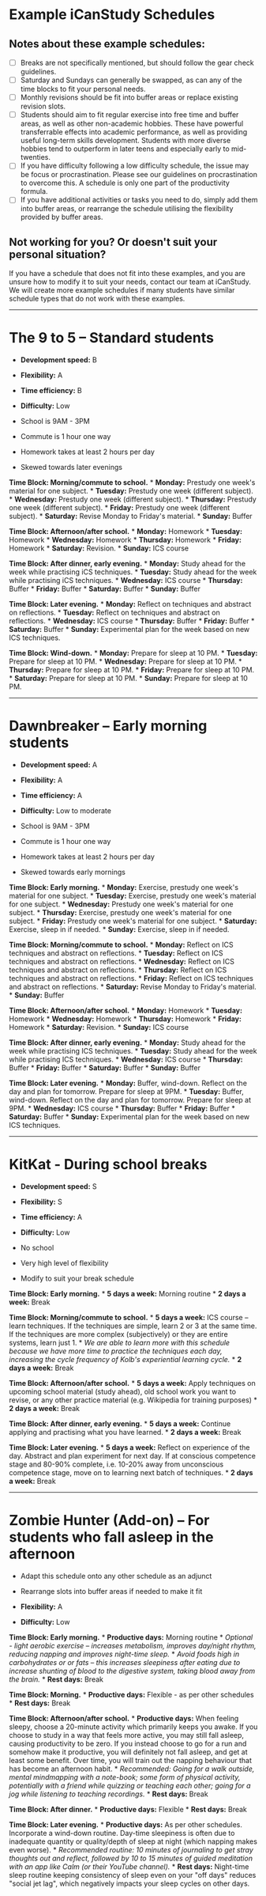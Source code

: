 # Example iCanStudy Schedules

## Notes about these example schedules:

*   [ ] Breaks are not specifically mentioned, but should follow the gear check guidelines.
*   [ ] Saturday and Sundays can generally be swapped, as can any of the time blocks to fit your personal needs.
*   [ ] Monthly revisions should be fit into buffer areas or replace existing revision slots.
*   [ ] Students should aim to fit regular exercise into free time and buffer areas, as well as other non-academic hobbies. These have powerful transferrable effects into academic performance, as well as providing useful long-term skills development. Students with more diverse hobbies tend to outperform in later teens and especially early to mid-twenties.
*   [ ] If you have difficulty following a low difficulty schedule, the issue may be focus or procrastination. Please see our guidelines on procrastination to overcome this. A schedule is only one part of the productivity formula.
*   [ ] If you have additional activities or tasks you need to do, simply add them into buffer areas, or rearrange the schedule utilising the flexibility provided by buffer areas.

## Not working for you? Or doesn't suit your personal situation?

If you have a schedule that does not fit into these examples, and you are unsure how to modify it to suit your needs, contact our team at iCanStudy. We will create more example schedules if many students have similar schedule types that do not work with these examples.

---

# The 9 to 5 – Standard students

*   **Development speed:** B
*   **Flexibility:** A
*   **Time efficiency:** B
*   **Difficulty:** Low

*   School is 9AM - 3PM
*   Commute is 1 hour one way
*   Homework takes at least 2 hours per day
*   Skewed towards later evenings

**Time Block: Morning/commute to school.**
    *   **Monday:** Prestudy one week's material for one subject.
    *   **Tuesday:** Prestudy one week (different subject).
    *   **Wednesday:** Prestudy one week (different subject).
    *   **Thursday:** Prestudy one week (different subject).
    *   **Friday:** Prestudy one week (different subject).
    *   **Saturday:** Revise Monday to Friday's material.
    *   **Sunday:** Buffer

**Time Block: Afternoon/after school.**
    *   **Monday:** Homework
    *   **Tuesday:** Homework
    *   **Wednesday:** Homework
    *   **Thursday:** Homework
    *   **Friday:** Homework
    *   **Saturday:** Revision.
    *   **Sunday:** ICS course

**Time Block: After dinner, early evening.**
    *   **Monday:** Study ahead for the week while practising iCS techniques.
    *   **Tuesday:** Study ahead for the week while practising iCS techniques.
    *   **Wednesday:** ICS course
    *   **Thursday:** Buffer
    *   **Friday:** Buffer
    *   **Saturday:** Buffer
    *   **Sunday:** Buffer

**Time Block: Later evening.**
    *   **Monday:** Reflect on techniques and abstract on reflections.
    *   **Tuesday:** Reflect on techniques and abstract on reflections.
    *   **Wednesday:** ICS course
    *   **Thursday:** Buffer
    *   **Friday:** Buffer
    *   **Saturday:** Buffer
    *   **Sunday:** Experimental plan for the week based on new ICS techniques.

**Time Block: Wind-down.**
    *   **Monday:** Prepare for sleep at 10 PM.
    *   **Tuesday:** Prepare for sleep at 10 PM.
    *   **Wednesday:** Prepare for sleep at 10 PM.
    *   **Thursday:** Prepare for sleep at 10 PM.
    *   **Friday:** Prepare for sleep at 10 PM.
    *   **Saturday:** Prepare for sleep at 10 PM.
    *   **Sunday:** Prepare for sleep at 10 PM.

---

# Dawnbreaker – Early morning students

*   **Development speed:** A
*   **Flexibility:** A
*   **Time efficiency:** A
*   **Difficulty:** Low to moderate

*   School is 9AM - 3PM
*   Commute is 1 hour one way
*   Homework takes at least 2 hours per day
*   Skewed towards early mornings

**Time Block: Early morning.**
    *   **Monday:** Exercise, prestudy one week's material for one subject.
    *   **Tuesday:** Exercise, prestudy one week's material for one subject.
    *   **Wednesday:** Prestudy one week's material for one subject.
    *   **Thursday:** Exercise, prestudy one week's material for one subject.
    *   **Friday:** Prestudy one week's material for one subject.
    *   **Saturday:** Exercise, sleep in if needed.
    *   **Sunday:** Exercise, sleep in if needed.

**Time Block: Morning/commute to school.**
    *   **Monday:** Reflect on ICS techniques and abstract on reflections.
    *   **Tuesday:** Reflect on ICS techniques and abstract on reflections.
    *   **Wednesday:** Reflect on ICS techniques and abstract on reflections.
    *   **Thursday:** Reflect on ICS techniques and abstract on reflections.
    *   **Friday:** Reflect on ICS techniques and abstract on reflections.
    *   **Saturday:** Revise Monday to Friday's material.
    *   **Sunday:** Buffer

**Time Block: Afternoon/after school.**
    *   **Monday:** Homework
    *   **Tuesday:** Homework
    *   **Wednesday:** Homework
    *   **Thursday:** Homework
    *   **Friday:** Homework
    *   **Saturday:** Revision.
    *   **Sunday:** ICS course

**Time Block: After dinner, early evening.**
    *   **Monday:** Study ahead for the week while practising ICS techniques.
    *   **Tuesday:** Study ahead for the week while practising ICS techniques.
    *   **Wednesday:** ICS course
    *   **Thursday:** Buffer
    *   **Friday:** Buffer
    *   **Saturday:** Buffer
    *   **Sunday:** Buffer

**Time Block: Later evening.**
    *   **Monday:** Buffer, wind-down. Reflect on the day and plan for tomorrow. Prepare for sleep at 9PM.
    *   **Tuesday:** Buffer, wind-down. Reflect on the day and plan for tomorrow. Prepare for sleep at 9PM.
    *   **Wednesday:** ICS course
    *   **Thursday:** Buffer
    *   **Friday:** Buffer
    *   **Saturday:** Buffer
    *   **Sunday:** Experimental plan for the week based on new ICS techniques.

---

# KitKat - During school breaks

*   **Development speed:** S
*   **Flexibility:** S
*   **Time efficiency:** A
*   **Difficulty:** Low

*   No school
*   Very high level of flexibility
*   Modify to suit your break schedule

**Time Block: Early morning.**
    *   **5 days a week:** Morning routine
    *   **2 days a week:** Break

**Time Block: Morning/commute to school.**
    *   **5 days a week:** ICS course – learn techniques. If the techniques are simple, learn 2 or 3 at the same time. If the techniques are more complex (subjectively) or they are entire systems, learn just 1.
        *   *We are able to learn more with this schedule because we have more time to practice the techniques each day, increasing the cycle frequency of Kolb's experiential learning cycle.*
    *   **2 days a week:** Break

**Time Block: Afternoon/after school.**
    *   **5 days a week:** Apply techniques on upcoming school material (study ahead), old school work you want to revise, or any other practice material (e.g. Wikipedia for training purposes)
    *   **2 days a week:** Break

**Time Block: After dinner, early evening.**
    *   **5 days a week:** Continue applying and practising what you have learned.
    *   **2 days a week:** Break

**Time Block: Later evening.**
    *   **5 days a week:** Reflect on experience of the day. Abstract and plan experiment for next day. If at conscious competence stage and 80-90% complete, i.e. 10-20% away from unconscious competence stage, move on to learning next batch of techniques.
    *   **2 days a week:** Break

---

# Zombie Hunter (Add-on) – For students who fall asleep in the afternoon

*   Adapt this schedule onto any other schedule as an adjunct
*   Rearrange slots into buffer areas if needed to make it fit

*   **Flexibility:** A
*   **Difficulty:** Low

**Time Block: Early morning.**
    *   **Productive days:** Morning routine
        *   *Optional - light aerobic exercise – increases metabolism, improves day/night rhythm, reducing napping and improves night-time sleep.*
        *   *Avoid foods high in carbohydrates or or fats – this increases sleepiness after eating due to increase shunting of blood to the digestive system, taking blood away from the brain.*
    *   **Rest days:** Break

**Time Block: Morning.**
    *   **Productive days:** Flexible - as per other schedules
    *   **Rest days:** Break

**Time Block: Afternoon/after school.**
    *   **Productive days:** When feeling sleepy, choose a 20-minute activity which primarily keeps you awake. If you choose to study in a way that feels more active, you may still fall asleep, causing productivity to be zero. If you instead choose to go for a run and somehow make it productive, you will definitely not fall asleep, and get at least some benefit. Over time, you will train out the napping behaviour that has become an afternoon habit.
        *   *Recommended: Going for a walk outside, mental mindmapping with a note-book; some form of physical activity, potentially with a friend while quizzing or teaching each other; going for a jog while listening to teaching recordings.*
    *   **Rest days:** Break

**Time Block: After dinner.**
    *   **Productive days:** Flexible
    *   **Rest days:** Break

**Time Block: Later evening.**
    *   **Productive days:** As per other schedules. Incorporate a wind-down routine. Day-time sleepiness is often due to inadequate quantity or quality/depth of sleep at night (which napping makes even worse).
        *   *Recommended routine: 10 minutes of journaling to get stray thoughts out and reflect, followed by 10 to 15 minutes of guided meditation with an app like Calm (or their YouTube channel).*
    *   **Rest days:** Night-time sleep routine keeping consistency of sleep even on your "off days" reduces "social jet lag", which negatively impacts your sleep cycles on other days.